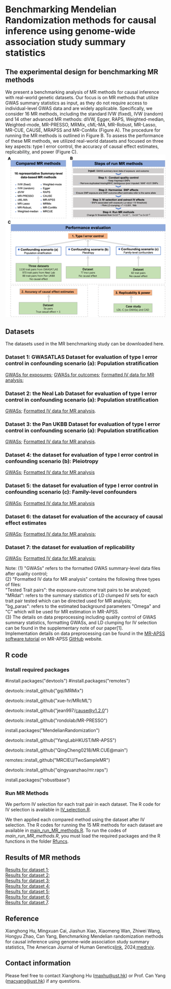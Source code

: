 # Benchmarking Mendelian Randomization methods for causal inference using genome‐wide association study summary statistics
## The experimental design for benchmarking MR methods
We present a benchmarking analysis of MR methods for causal inference with real-world genetic datasets. Our focus is on MR methods that utilize GWAS summary statistics as input, as they do not require access to individual-level GWAS data and are widely applicable. Specifically, we consider 16 MR methods, including the standard IVW (fixed), IVW (random) and 14 other advanced MR methods: dIVW, Egger, RAPS,  Weighted-median, Weighted-mode, MR-PRESSO, MRMix, cML-MA, MR-Robust, MR-Lasso, MR-CUE, CAUSE, MRAPSS and MR-ConMix (Figure A). The procedure for running the MR methods is outlined in Figure B.  To assess the performance of these MR methods, we utilized real-world datasets and focused on three key aspects: type I error control, the accuracy of causal effect estimates, replicability, and power (Figure C).
![My Image](design.png)

## Datasets
The datasets used in the MR benchmarking study can be downloaded here.

### Dataset 1: GWASATLAS Dataset for evaluation of type I error control in confounding scenario (a): Population stratification
[GWASs for exposures](https://gohkust-my.sharepoint.com/:u:/g/personal/maxhu_ust_hk/EblwNZLAorRAvCLbvYugudEBaGtWc72q2HrhAvGkCHTmaA?e=DvW21W);
[GWASs for outcomes](https://gohkust-my.sharepoint.com/:u:/g/personal/maxhu_ust_hk/EQdc-MQQeLZKn7G2Oj9N30sBuuZCZ4c3LCjgi92NokmAOw?e=ei6ubC);
[Formatted IV data for MR analysis](https://zenodo.org/records/10929572/files/dataset-GWASATLAS-negativecontrol.zip?download=1);

### Dataset 2: the Neal Lab Dataset for evaluation of type I error control in confounding scenario (a): Population stratification  
[GWASs](https://gohkust-my.sharepoint.com/:u:/g/personal/maxhu_ust_hk/EU1e5jC9jS9DptDaVKUJwlsB6BgCAQ8OWntCWGzP7zWzdA?e=r6B2D2);
[Formatted IV data for MR analysis](https://zenodo.org/records/10929572/files/dataset-NealeLab-negativecontrol.zip?download=1).

### Dataset 3: the Pan UKBB Dataset for evaluation of type I error control in confounding scenario (a): Population stratification  
[GWASs](https://gohkust-my.sharepoint.com/:u:/g/personal/maxhu_ust_hk/ERu0_x-u0FhDsjbFHhmB1BsBPzTnc6VvPBclwnU2QeEs5g?e=NyffU2);
[Formatted IV data for MR analysis](https://zenodo.org/records/10929572/files/dataset-PanUKBB-negativecontrol.zip?download=1).

### Dataset 4: the dataset for evaluation of type I error control in confounding scenario (b): Pleiotropy  
[GWASs](https://gohkust-my.sharepoint.com/:u:/g/personal/maxhu_ust_hk/EVGtR-AH6WBCvmleRgAmZJIBYDK8tty61YxbeFobnMRCRg?e=6nL2d0);
[Formatted IV data for MR analysis](https://zenodo.org/records/10929572/files/dataset-Pleiotropy-negativecontrol.zip?download=1)

### Dataset 5: the dataset for evaluation of type I error control in confounding scenario (c): Family-level confounders  
[GWASs](https://gohkust-my.sharepoint.com/:u:/g/personal/maxhu_ust_hk/Efflau1WW7VAhgyBEaZsw2IBh59CUv7HLdbCE-cAPJuesw?e=N9uflB);
[Formatted IV data for MR analysis](https://zenodo.org/records/10929572/files/dataset-familylevelconf-negativecontrol.zip?download=1)

### Dataset 6: the dataset for evaluation of the accuracy of causal effect estimates  
[GWASs](https://gohkust-my.sharepoint.com/:u:/g/personal/maxhu_ust_hk/EVGtR-AH6WBCvmleRgAmZJIBYDK8tty61YxbeFobnMRCRg?e=6nL2d0);
[Formatted IV data for MR analysis](https://zenodo.org/records/10929572/files/dataset_ukb-ukb.zip?download=1);

### Dataset 7: the dataset for evaluation of replicability  
[GWASs](https://gohkust-my.sharepoint.com/:u:/g/personal/maxhu_ust_hk/EcfHZhJfqrxLiBiIV8W5BWgBJgIBklOJcc0ebggGqCD4wg?e=iLuN8l);
[Formatted IV data for MR analysis](https://zenodo.org/records/10929572/files/dataset-LDL-CAD.zip?download=1);

Note: 
(1) "GWASs" refers to the formatted GWAS summary-level data files after quality control;   
(2) "Formatted IV data for MR analysis" contains the following three types of files:    
     "Tested Trait pairs": the exposure-outcome trait pairs to be analyzed;    
     "MRdat": refers to the summary statistics of LD clumped IV sets for each trait pair tested which can be directed used for MR analysis;   
     "bg_paras": refers to the estimated background parameters "Omega" and "C" which will be used for MR estimation in MR-APSS.    
(3) The details on data preprocessing including quality control of GWAS summary statistics, formatting GWASs, and  LD clumping for IV selection can be found in the supplementary note of our paper[1].  
    Implementation details on data preprocessing can be found in the [MR-APSS software tutorial]((https://github.com/YangLabHKUST/MR-APSS/blob/master/MRAPSS_Rpackage_Tutorial.pdf)) on MR-APSS [GitHub](https://github.com/YangLabHKUST/MR-APSS) website.


## R code
### Install required packages
#install.packages("devtools")
#install.packages("remotes")

devtools::install_github("gqi/MRMix")

devtools::install_github("xue-hr/MRcML")

devtools::install_github("jean997/cause@v1.2.0")

devtools::install_github("rondolab/MR-PRESSO")

install.packages("MendelianRandomization")

devtools::install_github("YangLabHKUST/MR-APSS")

devtools::install_github("QingCheng0218/MR.CUE@main")

remotes::install_github("MRCIEU/TwoSampleMR")

devtools::install_github("qingyuanzhao/mr.raps")

install.packages(“robustbase”)

### Run MR Methods
We perform IV selection for each trait pair in each dataset.
The R code for IV selection is available in [IV_selection.R](https://github.com/YangLabHKUST/MRbenchmarking/blob/main/IV_selection.R).

We then applied each compared method using the dataset after IV selection.
The R codes for running the 15 MR methods for each dataset are available in [main_run_MR_methods.R](https://github.com/YangLabHKUST/MRbenchmarking/blob/main/main_run_MR_methods.R).
To run the codes of *main_run_MR_methods.R*, you must load the required packages and the R functions in the folder [Rfuncs](https://github.com/YangLabHKUST/MRbenchmarking/tree/main/Rfuncs). 

## Results of MR methods
[Results for dataset 1](https://gohkust-my.sharepoint.com/:x:/g/personal/maxhu_ust_hk/ESDdtp3yd59ChxoqLgxibJkBm7p_RLSnJ8O3RBaYTluTRQ?e=wlxTHp);  
[Results for dataset 2](https://gohkust-my.sharepoint.com/:x:/g/personal/maxhu_ust_hk/ETl4Heu2ga5Nk3bExBFb8GgBhbHkSjqzN57DOg90UP7bDg?e=0FP8jA);  
[Results for dataset 3](https://gohkust-my.sharepoint.com/:x:/g/personal/maxhu_ust_hk/ET5Pi2kNWTFAqnk1fcLsEFwBsVy85sbke_YqGwbpzFFydA);  
[Results for dataset 4](https://gohkust-my.sharepoint.com/:x:/g/personal/maxhu_ust_hk/ESwHgVn_KDBKuoxHnUwO-G0BUaJbxUJuSsKhCmn9m6nKCQ?e=XdGiSg);  
[Results for dataset 5](https://gohkust-my.sharepoint.com/:x:/g/personal/maxhu_ust_hk/EQjb7gIlMh1MqN74mPW3THUBtiRtlBCFAadILNqJesu3ig?e=gpgc6Z);  
[Results for dataset 6](https://gohkust-my.sharepoint.com/:x:/g/personal/maxhu_ust_hk/EU7fXUBUyddDmssl9V5fuoIBku6vTxfgxNvsn_bN9NzCYQ?e=gHfoIf);  
[Results for dataset 7](https://gohkust-my.sharepoint.com/:x:/g/personal/maxhu_ust_hk/EfG4OKJizPZKsEsS4D6DPZIBfCJty3Dx2SQpDv3AXaMwdg?e=xpkaZN). 

## Reference
Xianghong Hu, Mingxuan Cai, Jiashun Xiao, Xiaomeng Wan, Zhiwei Wang, Hongyu Zhao, Can Yang, Benchmarking Mendelian randomization methods for causal inference using genome-wide association study summary statistics, The American Journal of Human Genetics[link](https://doi.org/10.1016/j.ajhg.2024.06.016), 2024;[medrxiv](https://medrxiv.org/cgi/content/short/2024.01.03.24300765v1).

## Contact information
Please feel free to contact Xianghong Hu (maxhu@ust.hk) or Prof. Can Yang (macyang@ust.hk) if any questions.

